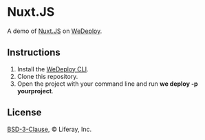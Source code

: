 # Nuxt.JS

A demo of [Nuxt.JS](https://nuxtjs.org/) on [WeDeploy](https://wedeploy.com/).

## Instructions

1. Install the [WeDeploy CLI](https://wedeploy.com/docs/intro/using-the-command-line/).
2. Clone this repository.
3. Open the project with your command line and run **we deploy -p yourproject**.

## License

[BSD-3-Clause](./LICENSE.md), © Liferay, Inc.
